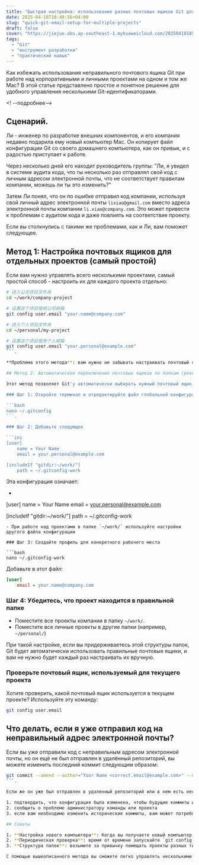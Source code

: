 ```yaml
---
title: "Быстрая настройка: использование разных почтовых ящиков Git для разных проектов на Mac"
date: 2025-04-18T18:48:56+04:00
slug: "quick-git-email-setup-for-multiple-projects"
draft: false
cover: "https://jiejue.obs.ap-southeast-1.myhuaweicloud.com/20250418185144971.webp"
tags:
  - "Git"
  - "инструмент разработки"
  - "практический навык"
---
```


Как избежать использования неправильного почтового ящика Git при работе над корпоративными и личными проектами на одном и том же Mac? В этой статье представлено простое и понятное решение для удобного управления несколькими Git-идентификаторами.

<! --подробнее-->

## Сценарий.

Ли - инженер по разработке внешних компонентов, и его компания недавно подарила ему новый компьютер Mac. Он копирует файл конфигурации Git со своего домашнего компьютера, как он привык, и с радостью приступает к работе.

Через несколько дней его находит руководитель группы: "Ли, я увидел в системе аудита кода, что ты несколько раз отправлял свой код с личным адресом электронной почты, что не соответствует правилам компании, можешь ли ты это изменить?"

Затем Ли понял, что он по ошибке отправил код компании, используя свой личный адрес электронной почты `lixiao@gmail.com` вместо адреса электронной почты компании `li.xiao@company.com`. Это может привести к проблемам с аудитом кода и даже повлиять на соответствие проекту.

Если вы столкнулись с такими же проблемами, как и Ли, вам поможет следующее.

## Метод 1: Настройка почтовых ящиков для отдельных проектов (самый простой)

Если вам нужно управлять всего несколькими проектами, самый простой способ - настроить их для каждого проекта отдельно:

```bash
# 进入公司项目文件夹
cd ~/work/company-project

# 设置这个项目使用公司邮箱
git config user.email "your.name@company.com"

# 进入个人项目文件夹
cd ~/personal/my-project

# 设置这个项目使用个人邮箱
git config user.email "your.personal@example.com"
```.

**Проблема этого метода**: вам нужно не забывать настраивать почтовый ящик вручную каждый раз, когда вы создаете или клонируете новый проект.

## Метод 2: Автоматическое переключение почтовых ящиков по папкам (рекомендуется)

Этот метод позволяет Git'у автоматически выбирать нужный почтовый ящик в зависимости от папки, в которой находится проект. Вам нужно задать этот параметр только один раз, и он будет действовать постоянно.

### Шаг 1: Откройте терминал и отредактируйте файл глобальной конфигурации Git.

```bash
nano ~/.gitconfig
```.

### Шаг 2: Добавьте следующее

```ini
[user]
    name = Your Name
    email = your.personal@example.com

[includeIf "gitdir:~/work/"]
    path = ~/.gitconfig-work
```

Эта конфигурация означает:
- ```ini
[user]
    name = Your Name
    email = your.personal@example.com

[includeIf "gitdir:~/work/"]
    path = ~/.gitconfig-work
``` Использовать личную почту по умолчанию.
- При работе над проектами в папке `~/work/` используйте настройки другого файла конфигурации

### Шаг 3: Создайте профиль для конкретного рабочего места

```bash
nano ~/.gitconfig-work
```

Добавьте в этот файл:

```ini
[user]
    email = your.name@company.com
```

### Шаг 4: Убедитесь, что проект находится в правильной папке

- Поместите все проекты компании в папку `~/work/`.
- Поместите все личные проекты в другие папки (например, `~/personal/`)

При такой настройке, если вы придерживаетесь этой структуры папок, Git будет автоматически использовать правильные почтовые ящики, и вам не нужно будет каждый раз настраивать их вручную.

### Проверьте почтовый ящик, используемый для текущего проекта

Хотите проверить, какой почтовый ящик используется в текущем проекте? Используйте эту команду:

```bash
git config user.email
```

## Что делать, если я уже отправил код на неправильный адрес электронной почты?

Если вы уже отправили код с неправильным адресом электронной почты, но он ещё не был отправлен в удалённый репозиторий, вы можете изменить последний коммит следующим образом:

```bash
git commit --amend --author="Your Name <correct.email@example.com>" --no-edit
```.

Если же он уже был отправлен в удаленный репозиторий или в нем есть несколько коммитов, которые нужно изменить, ситуация усложняется. В большинстве случаев, если количество ошибочных коммитов невелико, самым простым решением будет следующее:

1. подтвердить, что конфигурация была изменена, чтобы будущие коммиты использовали правильные почтовые ящики
2. сообщить о проблеме администратору команды или проекта
3. если вам необходимо изменить исторические коммиты, вам может потребоваться специальное знание Git, поэтому лучше всего обратиться за помощью к тому, кто имеет опыт работы с ним

## Советы

1. **Настройка нового компьютера**: Когда вы получаете новый компьютер, первое, что вы должны сделать, это правильно настроить ваш почтовый ящик Git.
2. **Периодическая проверка**: время от времени запускайте `git config user.email` для проверки настроек почтового ящика текущего проекта
3. **Структура папок**: возьмите за привычку помещать проекты разных типов в фиксированную папку

С помощью вышеописанного метода вы сможете легко управлять несколькими Git-идентификаторами и избежать неудобств и проблем, связанных со смешиванием почтовых ящиков. Самое главное, что после того, как эта настройка будет выполнена один раз, вам больше не нужно будет беспокоиться о проблеме почтовых ящиков!
